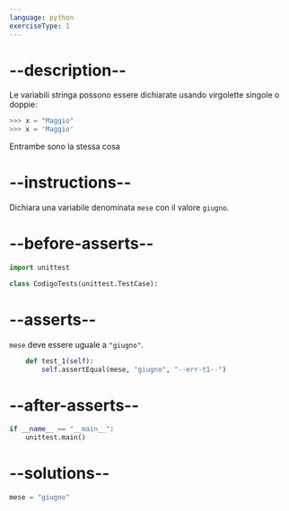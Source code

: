 ```yaml
---
language: python
exerciseType: 1
---
```


# --description--

Le variabili stringa possono essere dichiarate usando virgolette singole o doppie:
```python
>>> x = "Maggio"
>>> x = 'Maggio'
```
Entrambe sono la stessa cosa

# --instructions--

Dichiara una variabile denominata `mese` con il valore `giugno`.

# --before-asserts--

```python
import unittest

class CodigoTests(unittest.TestCase):
```

# --asserts--

`mese` deve essere uguale a `"giugno"`.

```python
    def test_1(self):
        self.assertEqual(mese, "giugno", "--err-t1--")
```

# --after-asserts--

```python
if __name__ == "__main__":
    unittest.main()
```

# --solutions--

```python
mese = "giugno"
```
